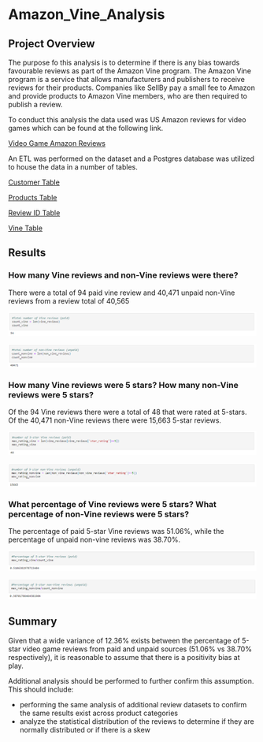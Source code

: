 # Amazon_Vine_Analysis

## Project Overview

The purpose fo this analysis is to determine if there is any bias towards favourable reviews as part of the Amazon Vine program. The Amazon Vine program is a service that allows manufacturers and publishers to receive reviews for their products. Companies like SellBy pay a small fee to Amazon and provide products to Amazon Vine members, who are then required to publish a review.

To conduct this analysis the data used was US Amazon reviews for video games which can be found at the following link.

[Video Game Amazon Reviews](https://s3.amazonaws.com/amazon-reviews-pds/tsv/amazon_reviews_us_Video_Games_v1_00.tsv.gz)

An ETL was performed on the dataset and a Postgres database was utilized to house the data in a number of tables. 

[Customer Table](https://github.com/ByronKrauskopf/Amazon_Vine_Analysis/blob/main/images/customers_table.PNG)

[Products Table](https://github.com/ByronKrauskopf/Amazon_Vine_Analysis/blob/main/images/products_table.PNG)

[Review ID Table](https://github.com/ByronKrauskopf/Amazon_Vine_Analysis/blob/main/images/review_id_table.PNG)

[Vine Table](https://github.com/ByronKrauskopf/Amazon_Vine_Analysis/blob/main/images/vine_table.PNG)

## Results

### How many Vine reviews and non-Vine reviews were there?
There were a total of 94 paid vine review and 40,471 unpaid non-Vine reviews from a review total of 40,565

![Total vine reviews](./images/total_vine_reviews.PNG)

![Total non-vine reviews](./images/total_non_vine_reviews.PNG)

### How many Vine reviews were 5 stars? How many non-Vine reviews were 5 stars?
Of the 94 Vine reviews there were a total of 48 that were rated at 5-stars. Of the 40,471 non-Vine reviews there were 15,663 5-star reviews.

![Total 5-star vine reviews](./images/total_5star_vine_reviews.PNG)

![Total 5-star non-vine reviews](./images/total_5star_non_vine_reviews.PNG)

### What percentage of Vine reviews were 5 stars? What percentage of non-Vine reviews were 5 stars?
The percentage of paid 5-star Vine reviews was 51.06%, while the percentage of unpaid non-vine reviews was 38.70%.

![% 5-star vine reviews](./images/percent_5star_vine_reviews.PNG)

![% 5-star non-vine reviews](./images/percent_5star_non_vine_reviews.PNG)

## Summary

Given that a wide variance of 12.36% exists between the percentage of 5-star video game reviews from paid and unpaid sources (51.06% vs 38.70% respectively), it is reasonable to assume that there is a positivity bias at play.

Additional analysis should be performed to further confirm this assumption. This should include:
- performing the same analysis of additional review datasets to confirm the same results exist across product categories
- analyze the statistical distribution of the reviews to determine if they are normally distributed or if there is a skew

